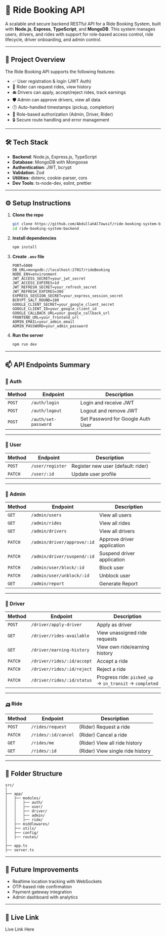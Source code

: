 # 🚗 Ride Booking API

A scalable and secure backend RESTful API for a Ride Booking System, built with **Node.js**, **Express**, **TypeScript**, and **MongoDB**. This system manages users, drivers, and rides with support for role-based access control, ride lifecycle, driver onboarding, and admin control.

---

## 📌 Project Overview

The Ride Booking API supports the following features:

- ✅ User registration & login (JWT Auth)
- 🚖 Rider can request rides, view history
- 🚘 Drivers can apply, accept/reject rides, track earnings
- 🛡️ Admin can approve drivers, view all data
- 🕒 Auto-handled timestamps (pickup, completion)
- 🎯 Role-based authorization (Admin, Driver, Rider)
- 🔒 Secure route handling and error management

---

## 🛠️ Tech Stack

- **Backend**: Node.js, Express.js, TypeScript
- **Database**: MongoDB with Mongoose
- **Authentication**: JWT, bcrypt
- **Validation**: Zod
- **Utilities**: dotenv, cookie-parser, cors
- **Dev Tools**: ts-node-dev, eslint, prettier

---

## ⚙️ Setup Instructions

1. **Clone the repo**
   ```bash
   git clone https://github.com/AbdullahAlTowsif/ride-booking-system-backend.git
   cd ride-booking-system-backend
   ```

2. **Install dependencies**
   ```bash
   npm install
   ```

3. **Create `.env` file**
   ```env
   PORT=5000
   DB_URL=mongodb://localhost:27017/rideBooking
   NODE_ENV=environment
   JWT_ACCESS_SECRET=your_jwt_secret
   JWT_ACCESS_EXPIRES=1d
   JWT_REFRESH_SECRET=your_refresh_secret
   JWT_REFRESH_EXPIRES=30d
   EXPRESS_SESSION_SECRET=your_express_session_secret
   BCRYPT_SALT_ROUND=100
   GOOGLE_CLIENT_SECRET=your_google_client_secret
   GOOGLE_CLIENT_ID=your_google_client_id
   GOOGLE_CALLBACK_URL=your_google_callback_url
   FRONTEND_URL=your_frontend_url
   ADMIN_EMAIL=your_admin_email
   ADMIN_PASSWORD=your_admin_password
   ```

4. **Run the server**
   ```bash
   npm run dev
   ```

---

## 📫 API Endpoints Summary

### 🔐 Auth
| Method | Endpoint | Description |
|--------|----------|-------------|
| `POST` | `/auth/login` | Login and receive JWT |
| `POST` | `/auth/logout` | Logout and remove JWT |
| `POST` | `/auth/set-password` | Set Password for Google Auth User |

---

### 👤 User
| Method | Endpoint | Description |
|--------|----------|-------------|
| `POST` | `/user/register` | Register new user (default: rider) |
| `PATCH` | `/user/:id` | Update user profile |

---

### 👤 Admin
| Method | Endpoint | Description |
|--------|----------|-------------|
| `GET` | `/admin/users` | View all users |
| `GET` | `/admin/rides` | View all rides |
| `GET` | `/admin/drivers` | View all drivers |
| `PATCH` | `/admin/driver/approve/:id` | Approve driver application |
| `PATCH` | `/admin/driver/suspend/:id` | Suspend driver application |
| `PATCH` | `/admin/user/block/:id` | Block user |
| `PATCH` | `/admin/user/unblock/:id` | Unblock user |
| `GET` | `/admin/report` | Generate Report |

---

### 👷 Driver
| Method | Endpoint | Description |
|--------|----------|-------------|
| `POST` | `/driver/apply-driver` | Apply as driver |
| `GET` | `/driver/rides-available` | View unassigned ride requests |
| `GET` | `/driver/earning-history` | View own ride/earning history |
| `PATCH` | `/driver/rides/:id/accept` | Accept a ride |
| `PATCH` | `/driver/rides/:id/reject` | Reject a ride |
| `PATCH` | `/driver/rides/:id/status` | Progress ride: `picked_up` → `in_transit` → `completed` |

---

### 🛺 Ride
| Method | Endpoint | Description |
|--------|----------|-------------|
| `POST` | `/rides/request` | (Rider) Request a ride |
| `PATCH` | `/rides/:id/cancel` | (Rider) Cancel a ride |
| `GET` | `/rides/me` | (Rider) View all ride history |
| `GET` | `/rides/:id` | (Rider) View single ride history |

---

## 📁 Folder Structure

```
src/
│
├── app/
│   ├── modules/
│   │   ├── auth/
│   │   ├── user/
│   │   ├── driver/
│   │   ├── admin/
│   │   ├── ride/
│   ├── middlewares/
│   ├── utils/
│   ├── config/
│   ├── routes/
│
├── app.ts
├── server.ts
```

---

## 🧩 Future Improvements

- Realtime location tracking with WebSockets
- OTP-based ride confirmation
- Payment gateway integration
- Admin dashboard with analytics

---

## 📜 Live Link

Live Link Here